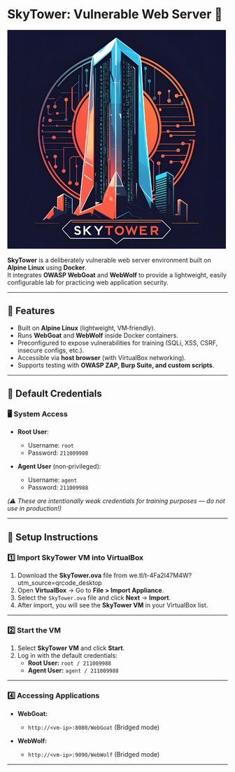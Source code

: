 # SkyTower: Vulnerable Web Server 🏰  
![SkyTower Logo](logo.png)

**SkyTower** is a deliberately vulnerable web server environment built on **Alpine Linux** using **Docker**.  
It integrates **OWASP WebGoat** and **WebWolf** to provide a lightweight, easily configurable lab for practicing web application security.  

---

## 🔹 Features
- Built on **Alpine Linux** (lightweight, VM‑friendly).  
- Runs **WebGoat** and **WebWolf** inside Docker containers.  
- Preconfigured to expose vulnerabilities for training (SQLi, XSS, CSRF, insecure configs, etc.).  
- Accessible via **host browser** (with VirtualBox networking).  
- Supports testing with **OWASP ZAP, Burp Suite, and custom scripts**.  

---

## 🔹 Default Credentials  

### 🖥️ System Access  
- **Root User**:  
  - Username: `root`  
  - Password: `211009988`  

- **Agent User** (non‑privileged):  
  - Username: `agent`  
  - Password: `211009988`  

*(⚠️ These are intentionally weak credentials for training purposes — do not use in production!)*  
 

---

## 🔹 Setup Instructions  

### 1️⃣ Import SkyTower VM into VirtualBox  
1. Download the **SkyTower.ova** file from we.tl/t-4Fa2l47M4W?utm_source=qrcode_desktop  
2. Open **VirtualBox** → Go to **File > Import Appliance**.  
3. Select the `SkyTower.ova` file and click **Next** → **Import**.  
4. After import, you will see the **SkyTower VM** in your VirtualBox list.  

---

### 2️⃣ Start the VM  
1. Select **SkyTower VM** and click **Start**.  
2. Log in with the default credentials:  
   - **Root User:** `root / 211009988`  
   - **Agent User:** `agent / 211009988`  

---

### 4️⃣ Accessing Applications  
- **WebGoat:**  
  - `http://<vm-ip>:8080/WebGoat` (Bridged mode)  

- **WebWolf:**    
  - `http://<vm-ip>:9090/WebWolf` (Bridged mode)  

---



